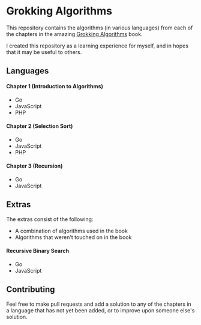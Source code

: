 # Grokking Algorithms

This repository contains the algorithms (in various languages) from each of the chapters in the amazing [Grokking Algorithms](https://www.manning.com/bhargava) book.

I created this repository as a learning experience for myself, and in hopes that it may be useful to others.

## Languages

#### Chapter 1 (Introduction to Algorithms)

- Go
- JavaScript
- PHP

#### Chapter 2 (Selection Sort)

- Go
- JavaScript
- PHP

#### Chapter 3 (Recursion)

- Go
- JavaScript

## Extras

The extras consist of the following:

- A combination of algorithms used in the book
- Algorithms that weren't touched on in the book

#### Recursive Binary Search

- Go
- JavaScript

## Contributing

Feel free to make pull requests and add a solution to any of the chapters in a language that has not yet been added, or to improve upon someone else's solution.